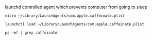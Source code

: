 launchd controlled agent which prevents computer from going to sleep

```
micro ~/Library/LaunchAgents/com.apple.caffeinate.plist

launchctl load ~/Library/LaunchAgents/com.apple.caffeinate.plist

ps -ef | grep caffeinate
```
